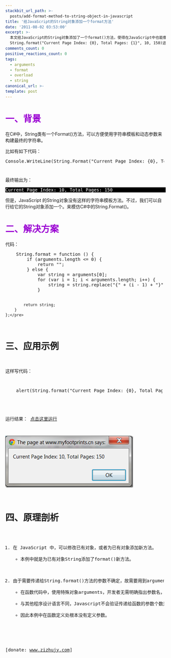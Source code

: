 ```yaml
---
stackbit_url_path: >-
  posts/add-format-method-to-string-object-in-javascript
title: '给JavaScript的String对象添加一个format方法'
date: '2011-08-02 03:53:00'
excerpt: >-
  本文给JavaScript的String对象添加了一个format()方法，使得在JavaScript中也能像在C#中一样使用
  String.format("Current Page Index: {0}, Total Pages: {1}", 10, 150)这样的语句了。
comments_count: 0
positive_reactions_count: 0
tags: 
  - arguments
  - format
  - overload
  - string
canonical_url: >-
template: post
---
```

<h1><span style="color: #9b00d3;">一、背景</span></h1>
<p>在C#中，String类有一个Format()方法，可以方便使用字符串模板和动态参数来构建最终的字符串。</p>
<p>比如有如下代码：</p>
<pre class="brush: csharp" style="min-height: 3em; width: 99%; overflow: auto;">Console.WriteLine(String.Format("Current Page Index: {0}, Total Pages: {1}", 10, 150));</pre>
<p>最终输出为：</p>
<pre style="background-color: black; color: white;">Current Page Index: 10, Total Pages: 150</pre>
<p>但是，JavaScript 的String对象没有这样的字符串模板方法。不过，我们可以自行给它的String对象添加一个。来模仿C#中的String.Format()。</p>
<h1><span style="color: #9b00d3;">二、解决方案</span></h1>
<p>代码：</p>
<pre class="brush: javascript" style="min-height: 3em; width: 99%; overflow: auto;">    String.format = function () {
        if (arguments.length &lt;= 0) {
            return "";
        } else {
            var string = arguments[0];
            for (var i = 1; i &lt; arguments.length; i++) {
                string = string.replace("{" + (i - 1) + "}", arguments[i]);
            }

            return string;
        }
    };</pre>
<h1>三、应用示例</h1>
<p>这样写代码：</p>
<pre class="brush: javascript" style="min-height: 3em; width: 99%; overflow: auto;">    alert(String.format("Current Page Index: {0}, Total Pages: {1}", 10, 150));</pre>
<p>运行结果： <a title="点击这里运行" href="http://www.myfootprints.cn/OldWeb/javascript/default.asp?s=%0A%20%20%20%20String.format%20%3D%20function%20()%20%7B%0A%20%20%20%20%20%20%20%20if%20(arguments.length%20%3C%3D%200)%20%7B%0A%20%20%20%20%20%20%20%20%20%20%20%20return%20%22%22%3B%0A%20%20%20%20%20%20%20%20%7D%20else%20%7B%0A%20%20%20%20%20%20%20%20%20%20%20%20var%20string%20%3D%20arguments%5B0%5D%3B%0A%20%20%20%20%20%20%20%20%20%20%20%20for%20(var%20i%20%3D%201%3B%20i%20%3C%20arguments.length%3B%20i%2B%2B)%20%7B%0A%20%20%20%20%20%20%20%20%20%20%20%20%20%20%20%20string%20%3D%20string.replace(%22%7B%22%20%2B%20(i%20-%201)%20%2B%20%22%7D%22%2C%20arguments%5Bi%5D)%3B%0A%20%20%20%20%20%20%20%20%20%20%20%20%7D%0A%0A%20%20%20%20%20%20%20%20%20%20%20%20return%20string%3B%0A%20%20%20%20%20%20%20%20%7D%0A%20%20%20%20%7D%3B%0A%20%20%20%20%0A%20%20%20%20alert(String.format(%22Current%20Page%20Index%3A%20%7B0%7D%2C%20Total%20Pages%3A%20%7B1%7D%22%2C%2010%2C%20150))%3B" target="_blank">点击这里运行</a></p>
<p><a href="https://raw.githubusercontent.com/Jeff-Tian/blogengine.net/master/Source/BlogEngine/BlogEngine.NET/App_Data/files/image_43.png"><img style="background-image: none; padding-left: 0px; padding-right: 0px; display: inline; padding-top: 0px; border-width: 0px;" title="image" src="https://raw.githubusercontent.com/Jeff-Tian/blogengine.net/master/Source/BlogEngine/BlogEngine.NET/App_Data/files/image_thumb_43.png" border="0" alt="image" width="402" height="163" /></a></p>
<h1>四、原理剖析</h1>
<ol>
<li>在 JavaScript 中，可以修改已有对象，或者为已有对象添加新方法。
<ul>
<li>本例中就是为已有对象String添加了format()新方法。</li>
</ul>
</li>
<li>由于需要传递给String.format()方法的参数不确定，故需要用到arguments对象。
<ul>
<li>在函数代码中，使用特殊对象arguments，开发者无需明确指出参数名，就能访问它们。第一个参数位于位置0，第二个参数位于位置1，依次类推。</li>
<li>与其他程序设计语言不同，Javascript不会验证传递给函数的参数个数是否等于函数定义的参数个数。开发者定义的函数都可以接受任意个数的参数（根据Netscape的文档，最多能接受25个），而不会引发任何错误，任何遗漏的参数都会以undefined传递给函数，多余的参数将忽略。</li>
<li>因此本例中在函数定义处根本没有定义参数。</li>
</ul>
</li>
</ol>
<p>[donate: <a href="http://www.zizhujy.com">www.zizhujy.com</a>]</p>